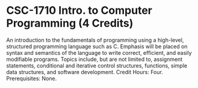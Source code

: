 # CSC-1710 Intro. to Computer Programming (4 Credits)

An introduction to the fundamentals of programming using a high-level, structured programming language such as C. Emphasis will be placed on syntax and semantics of the language to write correct, efficient, and easily modifiable programs. Topics include, but are not limited to, assignment statements, conditional and iterative control structures, functions, simple data structures, and software development. Credit Hours: Four. Prerequisites: None.
